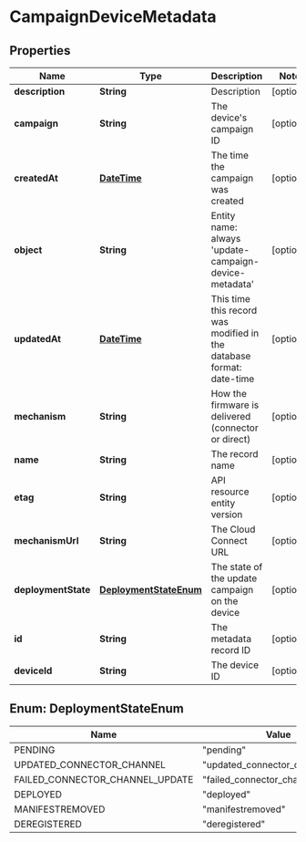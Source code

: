 
# CampaignDeviceMetadata

## Properties
Name | Type | Description | Notes
------------ | ------------- | ------------- | -------------
**description** | **String** | Description |  [optional]
**campaign** | **String** | The device&#39;s campaign ID |  [optional]
**createdAt** | [**DateTime**](DateTime.md) | The time the campaign was created |  [optional]
**object** | **String** | Entity name: always &#39;update-campaign-device-metadata&#39; |  [optional]
**updatedAt** | [**DateTime**](DateTime.md) | This time this record was modified in the database format: date-time |  [optional]
**mechanism** | **String** | How the firmware is delivered (connector or direct) |  [optional]
**name** | **String** | The record name |  [optional]
**etag** | **String** | API resource entity version |  [optional]
**mechanismUrl** | **String** | The Cloud Connect URL |  [optional]
**deploymentState** | [**DeploymentStateEnum**](#DeploymentStateEnum) | The state of the update campaign on the device |  [optional]
**id** | **String** | The metadata record ID |  [optional]
**deviceId** | **String** | The device ID |  [optional]


<a name="DeploymentStateEnum"></a>
## Enum: DeploymentStateEnum
Name | Value
---- | -----
PENDING | &quot;pending&quot;
UPDATED_CONNECTOR_CHANNEL | &quot;updated_connector_channel&quot;
FAILED_CONNECTOR_CHANNEL_UPDATE | &quot;failed_connector_channel_update&quot;
DEPLOYED | &quot;deployed&quot;
MANIFESTREMOVED | &quot;manifestremoved&quot;
DEREGISTERED | &quot;deregistered&quot;




